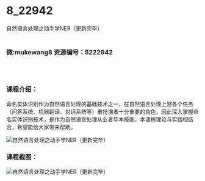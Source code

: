 # 8_22942
自然语言处理之动手学NER（更新完毕）
<br/></br>
<h3>微:mukewang8 资源编号：5222942</h3>
<br/></br>
<h3>课程介绍：</h3>
<p>命名实体识别作为自然语言处理的基础技术之一，在自然语言处理上游各个任务（问答系统、机器翻译、对话系统等）重扮演者十分重要的角色，因此深入掌握命名实体识别技术，是作为自然语言处理从业者毕本技能，本课程理论与实践相结合，希望能给大家带来帮助。</p>
<p><img src="https://www.ko996.com/wp-content/uploads/img/2020/03/1-132-300x145.png" alt="自然语言处理之动手学NER（更新完毕）"></p>
<div class="info-desc">
<h3>课程截图：</h3>
<p><img src="https://www.ko996.com/wp-content/uploads/img/2022/02/2-70.png" alt="自然语言处理之动手学NER（更新完毕）"></p>


			
</div>
